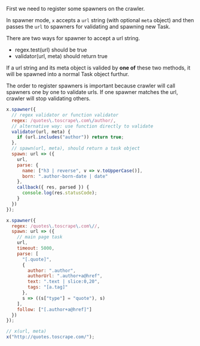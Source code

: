 First we need to register some spawners on the crawler.

In spawner mode, `x` accepts a `url` string (with optional `meta` object) and then passes the `url` to spawners for validating and spawning new Task.

There are two ways for spawner to accept a url string.

- regex.test(url) should be true
- validator(url, meta) should return true

If a url string and its meta object is valided by **one of** these two methods, it will be spawned into a normal Task object furthur.

The order to register spawners is important because crawler will call spawners one by one to validate urls. If one spawner matches the url, crawler will stop validating others.

```js
x.spawner({
  // regex validator or function validator
  regex: /quotes\.toscrape\.com\/author/,
  // alternative way: use function directly to validate
  validator(url, meta) {
    if (url.includes("author")) return true;
  },
  // spawn(url, meta), should return a task object
  spawn: url => ({
    url,
    parse: {
      name: ["h3 | reverse", v => v.toUpperCase()],
      born: ".author-born-date | date"
    },
    callback({ res, parsed }) {
      console.log(res.statusCode);
    }
  })
});

x.spawner({
  regex: /quotes\.toscrape\.com\//,
  spawn: url => ({
    // main page task
    url,
    timeout: 5000,
    parse: [
      "[.quote]",
      {
        author: ".author",
        authorUrl: ".author+a@href",
        text: ".text | slice:0,20",
        tags: "[a.tag]"
      },
      s => ((s["type"] = "quote"), s)
    ],
    follow: ["[.author+a@href]"]
  })
});

// x(url, meta)
x("http://quotes.toscrape.com/");
```
